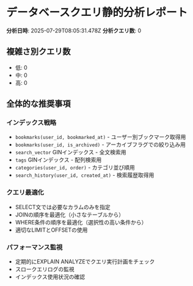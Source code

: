 # データベースクエリ静的分析レポート

**分析日時**: 2025-07-29T08:05:31.478Z
**分析クエリ数**: 0

## 複雑さ別クエリ数
- 低: 0
- 中: 0
- 高: 0

## 全体的な推奨事項

### インデックス戦略
- `bookmarks(user_id, bookmarked_at)` - ユーザー別ブックマーク取得用
- `bookmarks(user_id, is_archived)` - アーカイブフラグでの絞り込み用
- `search_vector` GINインデックス - 全文検索用
- `tags` GINインデックス - 配列検索用
- `categories(user_id, order)` - カテゴリ並び順用
- `search_history(user_id, created_at)` - 検索履歴取得用

### クエリ最適化
- SELECT文では必要なカラムのみを指定
- JOINの順序を最適化（小さなテーブルから）
- WHERE条件の順序を最適化（選択性の高い条件から）
- 適切なLIMITとOFFSETの使用

### パフォーマンス監視
- 定期的にEXPLAIN ANALYZEでクエリ実行計画をチェック
- スロークエリログの監視
- インデックス使用状況の確認